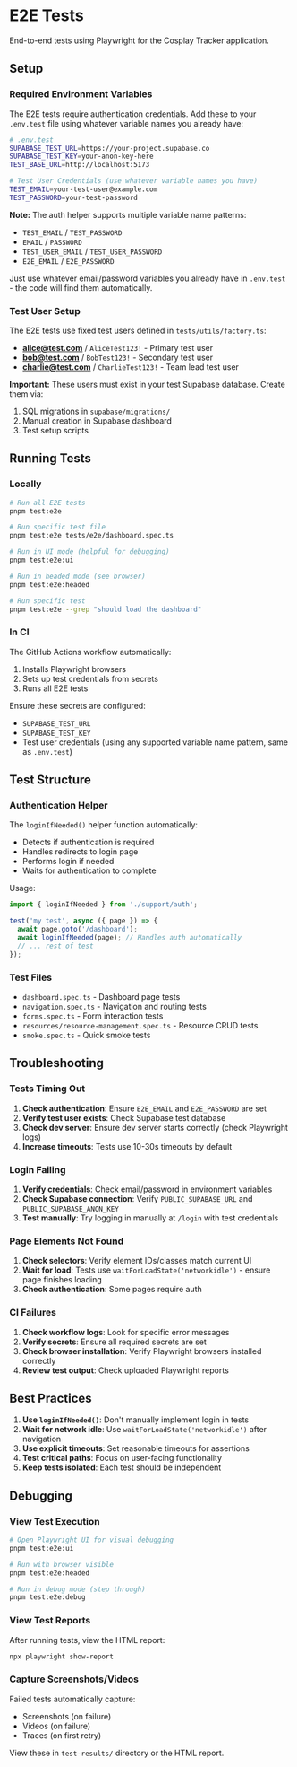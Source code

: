 # E2E Tests

End-to-end tests using Playwright for the Cosplay Tracker application.

## Setup

### Required Environment Variables

The E2E tests require authentication credentials. Add these to your `.env.test` file using whatever variable names you already have:

```bash
# .env.test
SUPABASE_TEST_URL=https://your-project.supabase.co
SUPABASE_TEST_KEY=your-anon-key-here
TEST_BASE_URL=http://localhost:5173

# Test User Credentials (use whatever variable names you have)
TEST_EMAIL=your-test-user@example.com
TEST_PASSWORD=your-test-password
```

**Note:** The auth helper supports multiple variable name patterns:
- `TEST_EMAIL` / `TEST_PASSWORD`
- `EMAIL` / `PASSWORD`
- `TEST_USER_EMAIL` / `TEST_USER_PASSWORD`
- `E2E_EMAIL` / `E2E_PASSWORD`

Just use whatever email/password variables you already have in `.env.test` - the code will find them automatically.

### Test User Setup

The E2E tests use fixed test users defined in `tests/utils/factory.ts`:

- **alice@test.com** / `AliceTest123!` - Primary test user
- **bob@test.com** / `BobTest123!` - Secondary test user
- **charlie@test.com** / `CharlieTest123!` - Team lead test user

**Important:** These users must exist in your test Supabase database. Create them via:
1. SQL migrations in `supabase/migrations/`
2. Manual creation in Supabase dashboard
3. Test setup scripts

## Running Tests

### Locally

```bash
# Run all E2E tests
pnpm test:e2e

# Run specific test file
pnpm test:e2e tests/e2e/dashboard.spec.ts

# Run in UI mode (helpful for debugging)
pnpm test:e2e:ui

# Run in headed mode (see browser)
pnpm test:e2e:headed

# Run specific test
pnpm test:e2e --grep "should load the dashboard"
```

### In CI

The GitHub Actions workflow automatically:
1. Installs Playwright browsers
2. Sets up test credentials from secrets
3. Runs all E2E tests

Ensure these secrets are configured:
- `SUPABASE_TEST_URL`
- `SUPABASE_TEST_KEY`
- Test user credentials (using any supported variable name pattern, same as `.env.test`)

## Test Structure

### Authentication Helper

The `loginIfNeeded()` helper function automatically:
- Detects if authentication is required
- Handles redirects to login page
- Performs login if needed
- Waits for authentication to complete

Usage:
```typescript
import { loginIfNeeded } from './support/auth';

test('my test', async ({ page }) => {
  await page.goto('/dashboard');
  await loginIfNeeded(page); // Handles auth automatically
  // ... rest of test
});
```

### Test Files

- `dashboard.spec.ts` - Dashboard page tests
- `navigation.spec.ts` - Navigation and routing tests
- `forms.spec.ts` - Form interaction tests
- `resources/resource-management.spec.ts` - Resource CRUD tests
- `smoke.spec.ts` - Quick smoke tests

## Troubleshooting

### Tests Timing Out

1. **Check authentication**: Ensure `E2E_EMAIL` and `E2E_PASSWORD` are set
2. **Verify test user exists**: Check Supabase test database
3. **Check dev server**: Ensure dev server starts correctly (check Playwright logs)
4. **Increase timeouts**: Tests use 10-30s timeouts by default

### Login Failing

1. **Verify credentials**: Check email/password in environment variables
2. **Check Supabase connection**: Verify `PUBLIC_SUPABASE_URL` and `PUBLIC_SUPABASE_ANON_KEY`
3. **Test manually**: Try logging in manually at `/login` with test credentials

### Page Elements Not Found

1. **Check selectors**: Verify element IDs/classes match current UI
2. **Wait for load**: Tests use `waitForLoadState('networkidle')` - ensure page finishes loading
3. **Check authentication**: Some pages require auth

### CI Failures

1. **Check workflow logs**: Look for specific error messages
2. **Verify secrets**: Ensure all required secrets are set
3. **Check browser installation**: Verify Playwright browsers installed correctly
4. **Review test output**: Check uploaded Playwright reports

## Best Practices

1. **Use `loginIfNeeded()`**: Don't manually implement login in tests
2. **Wait for network idle**: Use `waitForLoadState('networkidle')` after navigation
3. **Use explicit timeouts**: Set reasonable timeouts for assertions
4. **Test critical paths**: Focus on user-facing functionality
5. **Keep tests isolated**: Each test should be independent

## Debugging

### View Test Execution

```bash
# Open Playwright UI for visual debugging
pnpm test:e2e:ui

# Run with browser visible
pnpm test:e2e:headed

# Run in debug mode (step through)
pnpm test:e2e:debug
```

### View Test Reports

After running tests, view the HTML report:

```bash
npx playwright show-report
```

### Capture Screenshots/Videos

Failed tests automatically capture:
- Screenshots (on failure)
- Videos (on failure)
- Traces (on first retry)

View these in `test-results/` directory or the HTML report.

